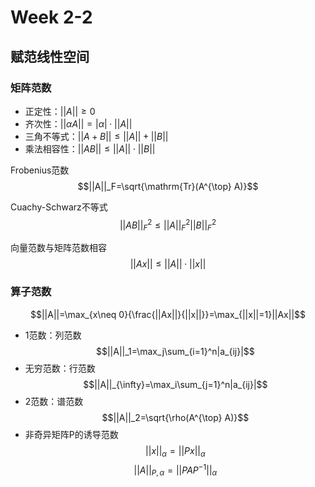 # Week 2-2

## 赋范线性空间

### 矩阵范数

* 正定性：$||A||\geq 0$
* 齐次性：$||\alpha A||=|\alpha|\cdot||A||$
* 三角不等式：$||A+B||\leq||A||+||B||$
* 乘法相容性：$||AB||\leq||A||\cdot||B||$

Frobenius范数
$$||A||_F=\sqrt{\mathrm{Tr}(A^{\top} A)}$$

Cuachy-Schwarz不等式
$$||AB||_F^2\leq||A||_F^2||B||_F^2$$

向量范数与矩阵范数相容
$$||Ax||\leq||A||\cdot||x||$$

### 算子范数

$$||A||=\max_{x\neq 0}{\frac{||Ax||}{||x||}}=\max_{||x||=1}||Ax||$$

* 1范数：列范数
  $$||A||_1=\max_j\sum_{i=1}^n|a_{ij}|$$
* 无穷范数：行范数
  $$||A||_{\infty}=\max_i\sum_{j=1}^n|a_{ij}|$$
* 2范数：谱范数
  $$||A||_2=\sqrt{\rho(A^{\top} A)}$$
* 非奇异矩阵P的诱导范数
  $$||x||_\alpha=||Px||_\alpha$$
  $$||A||_{P,\alpha}=||PAP^{-1}||_\alpha$$
